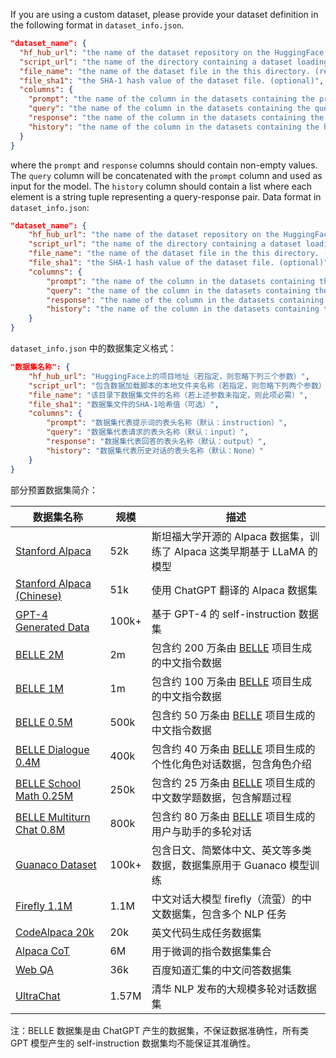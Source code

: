 If you are using a custom dataset, please provide your dataset definition in the following format in `dataset_info.json`.

```json
"dataset_name": {
  "hf_hub_url": "the name of the dataset repository on the HuggingFace hub. (if specified, ignore below 3 arguments)",
  "script_url": "the name of the directory containing a dataset loading script. (if specified, ignore below 2 arguments)",
  "file_name": "the name of the dataset file in the this directory. (required if above are not specified)",
  "file_sha1": "the SHA-1 hash value of the dataset file. (optional)",
  "columns": {
    "prompt": "the name of the column in the datasets containing the prompts. (default: instruction)",
    "query": "the name of the column in the datasets containing the queries. (default: input)",
    "response": "the name of the column in the datasets containing the responses. (default: output)",
    "history": "the name of the column in the datasets containing the history of chat. (default: None)"
  }
}
```

where the `prompt` and `response` columns should contain non-empty values. The `query` column will be concatenated with the `prompt` column and used as input for the model. The `history` column should contain a list where each element is a string tuple representing a query-response pair.
Data format in `dataset_info.json`:
```json
"dataset_name": {
    "hf_hub_url": "the name of the dataset repository on the HuggingFace hub. (if specified, ignore below 3 arguments)",
    "script_url": "the name of the directory containing a dataset loading script. (if specified, ignore below 2 arguments)",
    "file_name": "the name of the dataset file in the this directory. (required if above are not specified)",
    "file_sha1": "the SHA-1 hash value of the dataset file. (optional)",
    "columns": {
        "prompt": "the name of the column in the datasets containing the prompts. (default: instruction)",
        "query": "the name of the column in the datasets containing the queries. (default: input)",
        "response": "the name of the column in the datasets containing the responses. (default: output)",
        "history": "the name of the column in the datasets containing the history of chat. (default: None)"
    }
}
```

`dataset_info.json` 中的数据集定义格式：
```json
"数据集名称": {
    "hf_hub_url": "HuggingFace上的项目地址（若指定，则忽略下列三个参数）",
    "script_url": "包含数据加载脚本的本地文件夹名称（若指定，则忽略下列两个参数）",
    "file_name": "该目录下数据集文件的名称（若上述参数未指定，则此项必需）",
    "file_sha1": "数据集文件的SHA-1哈希值（可选）",
    "columns": {
        "prompt": "数据集代表提示词的表头名称（默认：instruction）",
        "query": "数据集代表请求的表头名称（默认：input）",
        "response": "数据集代表回答的表头名称（默认：output）",
        "history": "数据集代表历史对话的表头名称（默认：None）"
    }
}
```

部分预置数据集简介：

| 数据集名称 | 规模 | 描述 |
| --- | --- | --- |
| [Stanford Alpaca](https://github.com/tatsu-lab/stanford_alpaca) | 52k | 斯坦福大学开源的 Alpaca 数据集，训练了 Alpaca 这类早期基于 LLaMA 的模型 |
| [Stanford Alpaca (Chinese)](https://github.com/ymcui/Chinese-LLaMA-Alpaca) | 51k | 使用 ChatGPT 翻译的 Alpaca 数据集 |
| [GPT-4 Generated Data](https://github.com/Instruction-Tuning-with-GPT-4/GPT-4-LLM) | 100k+ | 基于 GPT-4 的 self-instruction 数据集 |
| [BELLE 2M](https://huggingface.co/datasets/BelleGroup/train_2M_CN) | 2m | 包含约 200 万条由 [BELLE](https://github.com/LianjiaTech/BELLE) 项目生成的中文指令数据 |
| [BELLE 1M](https://huggingface.co/datasets/BelleGroup/train_1M_CN) | 1m | 包含约 100 万条由 [BELLE](https://github.com/LianjiaTech/BELLE) 项目生成的中文指令数据 |
| [BELLE 0.5M](https://huggingface.co/datasets/BelleGroup/train_0.5M_CN) | 500k  | 包含约 50 万条由 [BELLE](https://github.com/LianjiaTech/BELLE) 项目生成的中文指令数据 |
| [BELLE Dialogue 0.4M](https://huggingface.co/datasets/BelleGroup/generated_chat_0.4M) | 400k | 包含约 40 万条由 [BELLE](https://github.com/LianjiaTech/BELLE) 项目生成的个性化角色对话数据，包含角色介绍 |
| [BELLE School Math 0.25M](https://huggingface.co/datasets/BelleGroup/school_math_0.25M) | 250k  | 包含约 25 万条由 [BELLE](https://github.com/LianjiaTech/BELLE) 项目生成的中文数学题数据，包含解题过程 |
| [BELLE Multiturn Chat 0.8M](https://huggingface.co/datasets/BelleGroup/multiturn_chat_0.8M) | 800k | 包含约 80 万条由 [BELLE](https://github.com/LianjiaTech/BELLE) 项目生成的用户与助手的多轮对话 |
| [Guanaco Dataset](https://huggingface.co/datasets/JosephusCheung/GuanacoDataset) | 100k+ | 包含日文、简繁体中文、英文等多类数据，数据集原用于 Guanaco 模型训练 |
| [Firefly 1.1M](https://huggingface.co/datasets/YeungNLP/firefly-train-1.1M) | 1.1M  | 中文对话大模型 firefly（流萤）的中文数据集，包含多个 NLP 任务 |
| [CodeAlpaca 20k](https://huggingface.co/datasets/sahil2801/CodeAlpaca-20k) | 20k | 英文代码生成任务数据集 |
| [Alpaca CoT](https://huggingface.co/datasets/QingyiSi/Alpaca-CoT) | 6M | 用于微调的指令数据集集合 |
| [Web QA](https://huggingface.co/datasets/suolyer/webqa) | 36k | 百度知道汇集的中文问答数据集 |
| [UltraChat](https://github.com/thunlp/UltraChat) | 1.57M | 清华 NLP 发布的大规模多轮对话数据集 |

注：BELLE 数据集是由 ChatGPT 产生的数据集，不保证数据准确性，所有类 GPT 模型产生的 self-instruction 数据集均不能保证其准确性。
